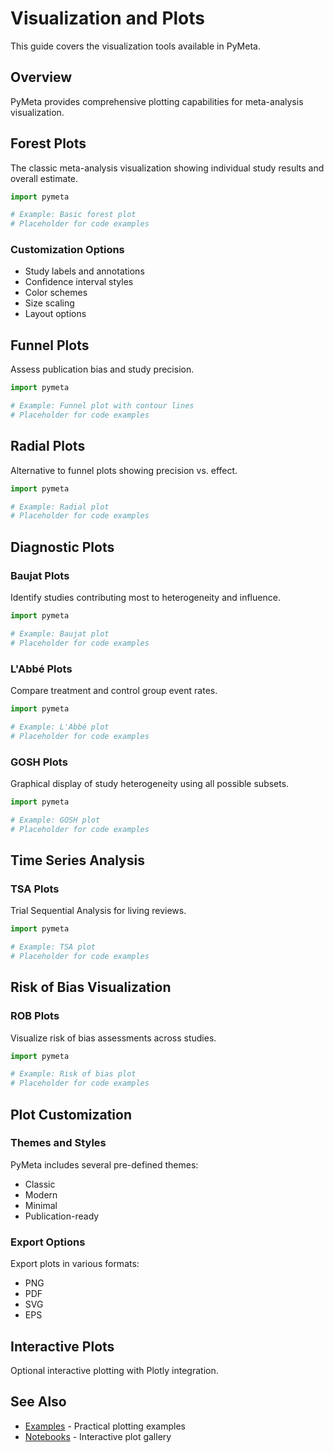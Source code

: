 # Visualization and Plots

This guide covers the visualization tools available in PyMeta.

## Overview

PyMeta provides comprehensive plotting capabilities for meta-analysis visualization.

## Forest Plots

The classic meta-analysis visualization showing individual study results and overall estimate.

```python
import pymeta

# Example: Basic forest plot
# Placeholder for code examples
```

### Customization Options

- Study labels and annotations
- Confidence interval styles
- Color schemes
- Size scaling
- Layout options

## Funnel Plots

Assess publication bias and study precision.

```python
import pymeta

# Example: Funnel plot with contour lines
# Placeholder for code examples
```

## Radial Plots

Alternative to funnel plots showing precision vs. effect.

```python
import pymeta

# Example: Radial plot
# Placeholder for code examples
```

## Diagnostic Plots

### Baujat Plots

Identify studies contributing most to heterogeneity and influence.

```python
import pymeta

# Example: Baujat plot
# Placeholder for code examples
```

### L'Abbé Plots

Compare treatment and control group event rates.

```python
import pymeta

# Example: L'Abbé plot
# Placeholder for code examples
```

### GOSH Plots

Graphical display of study heterogeneity using all possible subsets.

```python
import pymeta

# Example: GOSH plot
# Placeholder for code examples
```

## Time Series Analysis

### TSA Plots

Trial Sequential Analysis for living reviews.

```python
import pymeta

# Example: TSA plot
# Placeholder for code examples
```

## Risk of Bias Visualization

### ROB Plots

Visualize risk of bias assessments across studies.

```python
import pymeta

# Example: Risk of bias plot
# Placeholder for code examples
```

## Plot Customization

### Themes and Styles

PyMeta includes several pre-defined themes:

- Classic
- Modern
- Minimal
- Publication-ready

### Export Options

Export plots in various formats:
- PNG
- PDF
- SVG
- EPS

## Interactive Plots

Optional interactive plotting with Plotly integration.

## See Also

- [Examples](../../examples/) - Practical plotting examples
- [Notebooks](../../notebooks/) - Interactive plot gallery